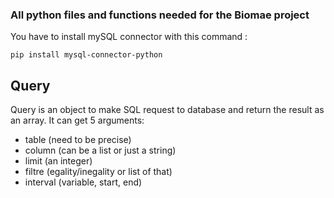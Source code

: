 ### All python files and functions needed for the Biomae project

You have to install mySQL connector with this command :
```
pip install mysql-connector-python
```

## Query

Query is an object to make SQL request to database and return the result as an array. It can get 5 arguments:

- table (need to be precise)
- column (can be a list or just a string)
- limit (an integer)
- filtre (egality/inegality or list of that)
- interval (variable, start, end)